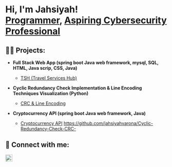 <h1>Hi, I'm Jahsiyah! <br/><a href="https://github.com/jahsiyahvarona">Programmer</a>, <a href="www.linkedin.com/in/jahsiyahvarona">Aspiring Cybersecurity Professional</a>

<h2>👨‍💻 Projects:</h2>

- <b>Full Stack Web App (spring boot Java web framework, mysql, SQL, HTML, Java scrip, CSS, Java)</b>
  - [TSH (Travel Services Hub)](https://github.com/jahsiyahvarona/travel-service-hub) <b></b></i>

- <b>Cyclic Redundancy Check Implementation & Line Encoding Techniques Visualization (Python)</b>
  - [CRC &  Line Encoding](https://github.com/jahsiyahvarona/Cyclic-Redundancy-Check-CRC-) <b></b></i>
  
- <b>Cryptocurrency API (spring boot Java web framework, Java)</b>
  - [Cryptocurrency API](https://github.com/jahsiyahvarona/crypto-api) <b></b></i>
https://github.com/jahsiyahvarona/Cyclic-Redundancy-Check-CRC-

<h2> 🤳 Connect with me:</h2>


[<img align="left" alt=" | LinkedIn" width="22px" src="https://cdn.jsdelivr.net/npm/simple-icons@v3/icons/linkedin.svg" />][linkedin]



[linkedin]: www.linkedin.com/in/jahsiyahvarona
